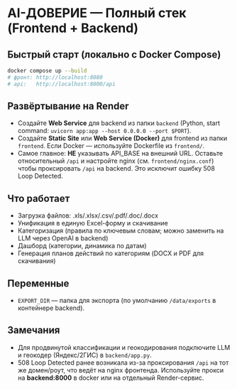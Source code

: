 
# AI-ДОВЕРИЕ — Полный стек (Frontend + Backend)

## Быстрый старт (локально с Docker Compose)
```bash
docker compose up --build
# фронт: http://localhost:8080
# api:   http://localhost:8000/api
```

## Развёртывание на Render
- Создайте **Web Service** для backend из папки `backend` (Python, start command: `uvicorn app:app --host 0.0.0.0 --port $PORT`).
- Создайте **Static Site** или **Web Service (Docker)** для frontend из папки `frontend`. Если Docker — используйте Dockerfile из `frontend/`.
- Самое главное: **НЕ** указывать API_BASE на внешний URL. Оставьте относительный `/api` и настройте nginx (см. `frontend/nginx.conf`) чтобы проксировать `/api` на backend. Это исключит ошибку 508 Loop Detected.

## Что работает
- Загрузка файлов: .xls/.xlsx/.csv/.pdf/.doc/.docx
- Унификация в единую Excel-форму и скачивание
- Категоризация (правила по ключевым словам; можно заменить на LLM через OpenAI в backend)
- Дашборд (категории, динамика по датам)
- Генерация планов действий по категориям (DOCX и PDF для скачивания)

## Переменные
- `EXPORT_DIR` — папка для экспорта (по умолчанию `/data/exports` в контейнере backend).

## Замечания
- Для продвинутой классификации и геокодирования подключите LLM и геокодер (Яндекс/2ГИС) в `backend/app.py`.
- 508 Loop Detected ранее возникала из-за проксирования `/api` на тот же домен/роут, что ведёт на nginx фронтенда. Используйте прокси на **backend:8000** в docker или на отдельный Render-сервис.
